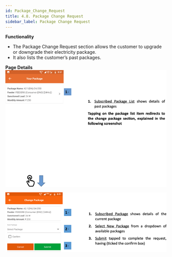 ```yaml
---
id: Package_Change_Request
title: 4.8. Package Change Request
sidebar_label: Package Change Request
---
```


**Functionality**
* The Package Change Request section allows the customer to upgrade or downgrade their
electricity package.
* It also lists the customer’s past packages.

**Page Details**
![Your Package](./assets/4.15_YrPkg.png)

![Change Package](./assets/4.16_ChngPkg.png)
